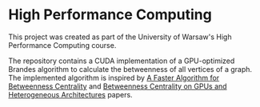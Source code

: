 # High Performance Computing

This project was created as part of the University of Warsaw's High Performance Computing course.

The repository contains a CUDA implementation of a GPU-optimized Brandes algorithm to calculate the betweenness of all vertices of a graph. The implemented algorithm is inspired by [A Faster Algorithm for Betweenness Centrality](http://snap.stanford.edu/class/cs224w-readings/brandes01centrality.pdf) and [Betweenness Centrality on GPUs and Heterogeneous Architectures](https://citeseerx.ist.psu.edu/viewdoc/download?doi=10.1.1.301.6142&rep=rep1&type=pdf) papers.